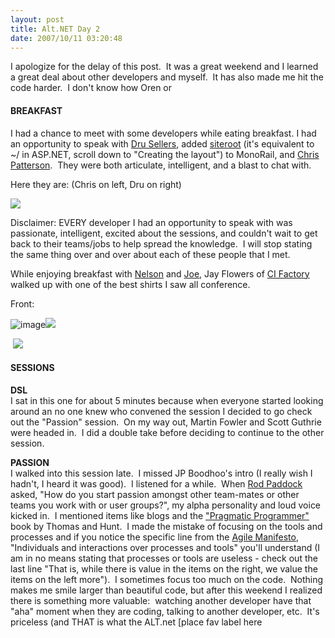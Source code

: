 ```yaml
---
layout: post
title: Alt.NET Day 2
date: 2007/10/11 03:20:48
---
```



I apologize for the delay of this post.  It was a great weekend and I learned a great deal about other developers and myself.  It has also made me hit the code harder.  I don't know how Oren or 

#### BREAKFAST

I had a chance to meet with some developers while eating breakfast. I had an opportunity to speak with [Dru Sellers](http://www.drusellers.com), added [siteroot](http://www.castleproject.org/MonoRail/gettingstarted/firstcontroller.html) (it's equivalent to ~/ in ASP.NET, scroll down to "Creating the layout") to MonoRail, and [Chris Patterson](http://blog.phatboyg.com/).  They were both articulate, intelligent, and a blast to chat with.

Here they are: (Chris on left, Dru on right)

![](http://blog.phatboyg.com/wp-content/uploads/2007/10/chrisanddru.jpg)

Disclaimer: EVERY developer I had an opportunity to speak with was passionate, intelligent, excited about the sessions, and couldn't wait to get back to their teams/jobs to help spread the knowledge.  I will stop stating the same thing over and over about each of these people that I met.

While enjoying breakfast with [Nelson](http://codemonkey.nmonta.com/) and [Joe](http://blog.agilejoe.com), Jay Flowers of [CI Factory](http://www.cifactory.org/joomla/) walked up with one of the best shirts I saw all conference.

Front:

![image](jasonmeridth/files/2011/03Alt.NETDay2_13823/image_thumb.png)![](http://farm3.static.flickr.com/2039/1510758870_8f722de98a.jpg?v=0)

 ![](http://farm3.static.flickr.com/2125/1512974504_33fa01ec3f.jpg?v=0)

#### SESSIONS

**DSL**  
I sat in this one for about 5 minutes because when everyone started looking around an no one knew who convened the session I decided to go check out the "Passion" session.  On my way out, Martin Fowler and Scott Guthrie were headed in.  I did a double take before deciding to continue to the other session.

**PASSION**  
I walked into this session late.  I missed JP Boodhoo's intro (I really wish I hadn't, I heard it was good).  I listened for a while.  When [Rod Paddock](http://blog.dashpoint.com/) asked, "How do you start passion amongst other team-mates or other teams you work with or user groups?", my alpha personality and loud voice kicked in.  I mentioned items like blogs and the ["Pragmatic Programmer"](http://www.pragprog.com/the-pragmatic-programmer) book by Thomas and Hunt.  I made the mistake of focusing on the tools and processes and if you notice the specific line from the [Agile Manifesto](http://agilemanifesto.org/), "Individuals and interactions over processes and tools" you'll understand (I am in no means stating that processes or tools are useless - check out the last line "That is, while there is value in the items on the right, we value the items on the left more").  I sometimes focus too much on the code.  Nothing makes me smile larger than beautiful code, but after this weekend I realized there is something more valuable:  watching another developer have that "aha" moment when they are coding, talking to another developer, etc.  It's priceless (and THAT is what the ALT.net [place fav label here